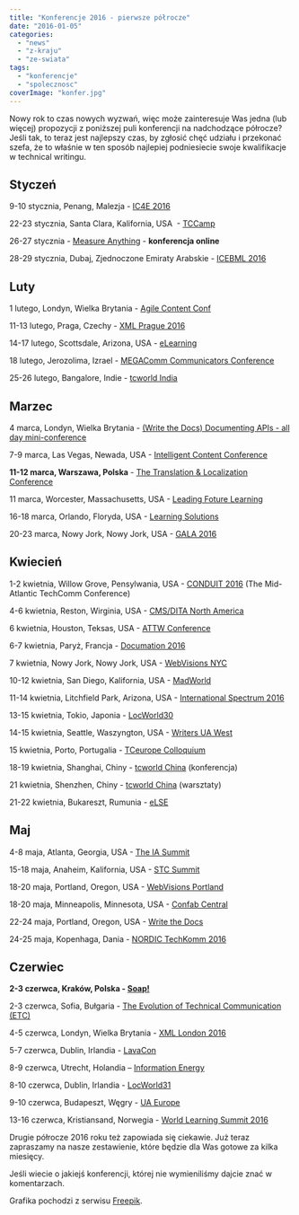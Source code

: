 ```yaml
---
title: "Konferencje 2016 - pierwsze półrocze"
date: "2016-01-05"
categories:
  - "news"
  - "z-kraju"
  - "ze-swiata"
tags:
  - "konferencje"
  - "spolecznosc"
coverImage: "konfer.jpg"
---
```


Nowy rok to czas nowych wyzwań, więc może zainteresuje Was jedna (lub więcej) propozycji z poniższej puli konferencji na nadchodzące półrocze? Jeśli tak, to teraz jest najlepszy czas, by zgłosić chęć udziału i przekonać szefa, że to właśnie w ten sposób najlepiej podniesiecie swoje kwalifikacje w technical writingu.

## Styczeń

9-10 stycznia, Penang, Malezja - [IC4E 2016](http://www.ic4e.net/ "IC4E")

22-23 stycznia, Santa Clara, Kalifornia, USA  - [TCCamp](http://www.tccamp.org/ "TCCamp")

26-27 stycznia - [Measure Anything](https://forum.infomanagementcenter.com/ "Measure Anything") - **konferencja online**

28-29 stycznia, Dubaj, Zjednoczone Emiraty Arabskie - [ICEBML 2016](https://www.waset.org/conference/2016/01/dubai/ICEBML "ICEBML")

## Luty

1 lutego, Londyn, Wielka Brytania - [Agile Content Conf](https://2016.agilecontentconf.com/ "Agile Content Conf")

11-13 lutego, Praga, Czechy - [XML Prague 2016](http://www.xmlprague.cz/ "XMLPrague")

14-17 lutego, Scottsdale, Arizona, USA - [eLearning](http://www.itcnetwork.org/elearning-conference.html "eLearning")

18 lutego, Jerozolima, Izrael - [MEGAComm Communicators Conference](http://www.megacomm.org/ "MEGAComm")

25-26 lutego, Bangalore, Indie - [tcworld India](http://conferences.tekom.de/tcworld-india-2016/home/ "tcworld India")

## Marzec

4 marca, Londyn, Wielka Brytania - [(Write the Docs) Documenting APIs - all day mini-conference](http://www.meetup.com/Write-The-Docs-London/events/228403383/)

7-9 marca, Las Vegas, Newada, USA - [Intelligent Content Conference](http://www.intelligentcontentconference.com/ "Intelligent Content")

**11-12 marca, Warszawa, Polska** \- [The Translation & Localization Conference](http://www.translation-conference.com/ "Translation&Localization")

11 marca, Worcester, Massachusetts, USA - [Leading Foture Learning](http://leadingfuturelearning.org/ "LFL2016")

16-18 marca, Orlando, Floryda, USA - [Learning Solutions](http://www.elearningguild.com/LSCon/content/4100/learning-solutions-2016-conference--expo--home/ "Learning Solutions")

20-23 marca, Nowy Jork, Nowy Jork, USA - [GALA 2016](https://www.gala-global.org/conference/gala-annual-conference-2016 "Gala 2016")

## Kwiecień

1-2 kwietnia, Willow Grove, Pensylwania, USA - [CONDUIT 2016](http://www.stcpmc.org/conduit-2016-2/ "Conduit") (The Mid-Atlantic TechComm Conference)

4-6 kwietnia, Reston, Wirginia, USA - [CMS/DITA North America](https://www.vasont.com/events/cm-strategies-dita-conference.html "CM Strategies/DITA")

6 kwietnia, Houston, Teksas, USA - [ATTW Conference](http://attw.org/conference "ATTW Conference")

6-7 kwietnia, Paryż, Francja - [Documation 2016](http://www.documation.fr/)

7 kwietnia, Nowy Jork, Nowy Jork, USA - [WebVisions NYC](http://www.webvisionsevent.com/new-york/ "WebVisions NYC")

10-12 kwietnia, San Diego, Kalifornia, USA - [MadWorld](http://www.madcapsoftware.com/events/madworld/ "MadWorld")

11-14 kwietnia, Litchfield Park, Arizona, USA - [International Spectrum 2016](http://www.intl-spectrum.com/Conference/Default.aspx "Spectrum 2016")

13-15 kwietnia, Tokio, Japonia - [LocWorld30](http://locworld.com/events/locworld30-tokyo-2016/ "LocWorld")

14-15 kwietnia, Seattle, Waszyngton, USA - [Writers UA West](http://west.writersua.com/)

15 kwietnia, Porto, Portugalia - [TCeurope Colloquium](http://www.tceurope.org/colloquia "TCeurope")

18-19 kwietnia, Shanghai, Chiny - [tcworld China](http://conferences.tekom.de/tcworld-china-2016/tcworld-china-2016/) (konferencja)

21 kwietnia, Shenzhen, Chiny - [tcworld China](http://conferences.tekom.de/tcworld-china-2016/tcworld-china-2016/) (warsztaty)

21-22 kwietnia, Bukareszt, Rumunia - [eLSE](http://elseconference.eu/ "eLSE")

## Maj

4-8 maja, Atlanta, Georgia, USA - [The IA Summit](http://www.iasummit.org/ "IA Summit")

15-18 maja, Anaheim, Kalifornia, USA - [STC Summit](http://summit.stc.org/ "STC Summit")

18-20 maja, Portland, Oregon, USA - [WebVisions Portland](http://www.webvisionsevent.com/portland/ "WebVisions Portland")

18-20 maja, Minneapolis, Minnesota, USA - [Confab Central](http://confabevents.com/events/central/2016 "Confab Central")

22-24 maja, Portland, Oregon, USA - [Write the Docs](http://www.writethedocs.org/conf/)

24-25 maja, Kopenhaga, Dania - [NORDIC TechKomm 2016](http://conferences.tekom.de/nordic-techkomm/nordic-techkomm-2016/)

## Czerwiec

**2-3 czerwca, Kraków, Polska - [Soap!](http://soapconf.com/)**

2-3 czerwca, Sofia, Bułgaria - [The Evolution of Technical Communication (ETC)](http://etc-conference.eu/)

4-5 czerwca, Londyn, Wielka Brytania - [XML London 2016](http://xmllondon.com/)

5-7 czerwca, Dublin, Irlandia - [LavaCon](http://lavacon.org/2016/dublin/)

8-9 czerwca, Utrecht, Holandia – [Information Energy](http://www.informationenergy.org/ien2016/ "Information Energy")

8-10 czerwca, Dublin, Irlandia - [LocWorld31](http://locworld.com/events/locworld31-dublin-2016/)

9-10 czerwca, Budapeszt, Węgry - [UA Europe](http://www.uaconference.eu/ "UA Europe")

13-16 czerwca, Kristiansand, Norwegia - [World Learning Summit 2016](http://www.futurelearninglab.org/june-13-16-2016-summit/ "WLS2016")

Drugie półrocze 2016 roku też zapowiada się ciekawie. Już teraz zapraszamy na nasze zestawienie, które będzie dla Was gotowe za kilka miesięcy.

Jeśli wiecie o jakiejś konferencji, której nie wymieniliśmy dajcie znać w komentarzach.

Grafika pochodzi z serwisu [Freepik](http://href='http://www.freepik.com/free-vector/business-conference-concept_789964.htm).
